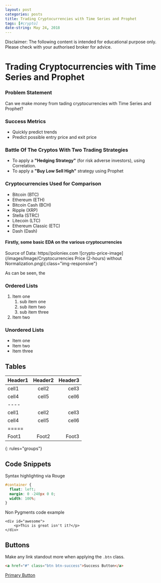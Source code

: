 ```yaml
---
layout: post
categories: posts
title: Trading Cryptocurrencies with Time Series and Prophet
tags: [#crypto]
date-string: May 24, 2018
---
```


Disclaimer:
The following content is intended for educational purpose only.
Please check with your authorised broker for advice.

# Trading Cryptocurrencies with Time Series and Prophet

### Problem Statement

Can we make money from tading cryptocurrencies with Time Series and Prophet?

### Success Metrics

* Quickly predict trends
* Predict possible entry price and exit price

### Battle Of The Cryptos With Two Trading Strategies

* To apply a **"Hedging Strategy"** (for risk adverse investors), using Correlation.
* To apply a **"Buy Low Sell High"** strategy using Prophet

### Cryptocurrencies Used for Comparison

* Bitcoin (BTC)
* Ethereum (ETH)
* Bitcoin Cash (BCH)
* Ripple (XRP)
* Stella (STRC)
* Litecoin (LTC)
* Ethereum  Classic (ETC)
* Dash (Dash)

#### Firstly, some basic EDA on the various cryptocurrencies

Source of Data: https//poloniex.com
![crypto-price-image](/images/Image/Cryptocurrencies Price (2-hours) without Normalization.png){:class="img-responsive"}

As can be seen, the 

### Ordered Lists

1. Item one
   1. sub item one
   2. sub item two
   3. sub item three
2. Item two

### Unordered Lists

* Item one
* Item two
* Item three

## Tables

| Header1 | Header2 | Header3 |
|:--------|:-------:|--------:|
| cell1   | cell2   | cell3   |
| cell4   | cell5   | cell6   |
|----
| cell1   | cell2   | cell3   |
| cell4   | cell5   | cell6   |
|=====
| Foot1   | Foot2   | Foot3
{: rules="groups"}

## Code Snippets

Syntax highlighting via Rouge

```css
#container {
  float: left;
  margin: 0 -240px 0 0;
  width: 100%;
}
```

Non Pygments code example

    <div id="awesome">
        <p>This is great isn't it?</p>
    </div>

## Buttons

Make any link standout more when applying the `.btn` class.

```html
<a href="#" class="btn btn-success">Success Button</a>
```

<div markdown="0"><a href="#" class="btn">Primary Button</a></div>
